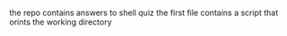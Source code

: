 the repo contains answers to shell quiz
the first file contains a script that orints the working directory
